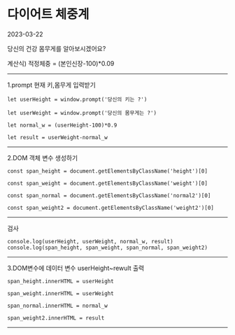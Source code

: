 # 다이어트 체중계
<p>2023-03-22</p>
<p>당신의 건강 몸무게를 알아보시겠어요?</p>
<p>계산식) 적정체중 = (본인신장-100)*0.09</p>
<hr>
<p>1.prompt 현재 키,몸무게 입력받기</p>

`let userHeight = window.prompt('당신의 키는 ?')`

`let userWeight = window.prompt('당신의 몸무게는 ?')`

`let normal_w = (userHeight-100)*0.9`

`let result = userWeight-normal_w`

---

<p>2.DOM 객체 변수 생성하기</p>

`const span_height = document.getElementsByClassName('height')[0]`

`const span_weight = document.getElementsByClassName('weight')[0]`

`const span_normal = document.getElementsByClassName('normal2')[0]`

`const span_weight2 = document.getElementsByClassName('weight2')[0]`

---

<p>검사</p>

`console.log(userHeight, userWeight, normal_w, result)`
`console.log(span_height, span_weight, span_normal, span_weight2)`

---

<p>3.DOM변수에 데이터 변수 userHeight~rewult 출력</p>

`span_height.innerHTML = userHeight`

`span_weight.innerHTML = userWeight`

`span_normal.innerHTML = normal_w`

`span_weight2.innerHTML = result`


---

